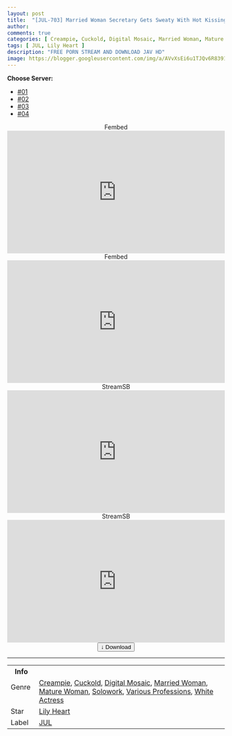 ```yaml
---
layout: post
title:  "[JUL-703] Married Woman Secretary Gets Sweaty With Hot Kissing And Fucking In Boss’s Office That Ends In Creampie. Featuring A Blonde Dream Girl Secretary!! Lily Hart"
author:
comments: true
categories: [ Creampie, Cuckold, Digital Mosaic, Married Woman, Mature Woman, Solowork, Various Professions, White Actress ]
tags: [ JUL, Lily Heart ]
description: "FREE PORN STREAM AND DOWNLOAD JAV HD"
image: https://blogger.googleusercontent.com/img/a/AVvXsEi6u1TJQv6R8391Lp1F39LVGeiaBKR1vkVSMQ7YssNQXLGqW6OVDL7xWsryXr26T7Csp7nWZ6fca8eBez6jX87T7CBULFL0d1qIXBCUBo25ieVrVFxCH4PZcc2iyyMJb-30P7p6Nt027YQKWEB7kzFIOBNNPtjGtvZABDE77KW-ovZNujePcSQuAThJ=s16000
---
```


<div id="utb">
<b>Choose Server:</b>
<ul id="udltb">
<li><a href="#tab1">#01</a></li>
<li><a href="#tab2">#02</a></li>
<li><a href="#tab3">#03</a></li>
<li><a href="#tab4">#04</a></li>
</ul>
<div id="udlctn">
<div id="tab1">
<!--- #01 Start --->
<center>Fembed</center>
<div style="padding-bottom:56.25%; position:relative; display:block; width: 100%">
  <iframe width="100%" height="100%"
    src="https://www.watchjavnow.xyz/v/qmj7gse0y16dqqk"
    frameborder="0" allowfullscreen="" style="position:absolute; top:0; left: 0">
  </iframe>
</div>
<!--- #01 End --->
</div>
<div id="tab2">
<!--- #02 Start --->
<center>Fembed</center>
<div style="padding-bottom:56.25%; position:relative; display:block; width: 100%">
  <iframe width="100%" height="100%"
    src="https://cloudrls.com/v/g0myei-yd256kgr"
    frameborder="0" allowfullscreen="" style="position:absolute; top:0; left: 0">
  </iframe>
</div>
<!--- #02 End --->
</div>
<div id="tab3">
<!--- #03 Start --->
<center>StreamSB</center>
<div style="padding-bottom:56.25%; position:relative; display:block; width: 100%">
  <iframe width="100%" height="100%"
    src="https://streamsb.net/e/4lzxlrkh2die.html"
    frameborder="0" allowfullscreen="" style="position:absolute; top:0; left: 0">
  </iframe>
</div>
<!--- #03 End --->
</div>
<div id="tab4">
<!--- #04 Start --->
<center>StreamSB</center>
<div style="padding-bottom:56.25%; position:relative; display:block; width: 100%">
  <iframe width="100%" height="100%"
    src="https://javside.com/e/3f7poerlirhm.html"
    frameborder="0" allowfullscreen="" style="position:absolute; top:0; left: 0">
  </iframe>
</div>
<!--- #04 End --->
</div>
</div>
</div>

<center>
<a href="/d/jul-703">
<button class="btn btn-outline-dark py-2 px-5 d-block w-100 show-comments"><b>&darr;</b> Download</button>
</a>
</center>
<hr />
<table>
  <tr>
    <th>Info</th>
  </tr>
  <tr>
    <td>Genre &nbsp;</td>
    <td> <a href="/categories#Creampie">Creampie</a>, <a href="/categories#Cuckold">Cuckold</a>, <a href="/categories#Digital-Mosaic">Digital Mosaic</a>, <a href="/categories#Married-Woman">Married Woman</a>, <a href="/categories#Mature-Woman">Mature Woman</a>, <a href="/categories#Solowork">Solowork</a>, <a href="/categories#Various-Professions">Various Professions</a>, <a href="/categories#White-Actress">White Actress</a></td>
  </tr>
  <tr>
    <td>Star</td>
    <td> <a href="/tags#Lily-Heart">Lily Heart</a></td>
  </tr>
  <tr>
    <td>Label</td>
    <td> <a href="/tags#JUL">JUL</a></td>
  </tr>
</table>
